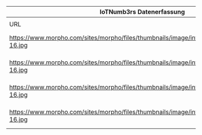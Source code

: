 |IoTNumb3rs Datenerfassung|||||||||||
| ---- | ---- | ---- | ---- | ---- | ---- | ---- | ---- | ---- | ---- | ---- |
||||||||||||
|URL|home_url|filename|device_class|device_count|market_class|market_volume|prognosis_year|publication_year|authorship_class|Dropbox folder|
|https://www.morpho.com/sites/morpho/files/thumbnails/image/infographic_5predictions_09-16.jpg|https://www.morpho.com/en/media/five-predictions-internet-things-2025-20160928|file13_infographic_5predictions_09-16.jpg|generic IoT|6000000000|||2015|2015|company|MariaMarg/20181124-0000|
|https://www.morpho.com/sites/morpho/files/thumbnails/image/infographic_5predictions_09-16.jpg|https://www.morpho.com/en/media/five-predictions-internet-things-2025-20160928|file13_infographic_5predictions_09-16.jpg|generic IoT|27000000000|||2025|2015|company|MariaMarg/20181124-0000|
|https://www.morpho.com/sites/morpho/files/thumbnails/image/infographic_5predictions_09-16.jpg|https://www.morpho.com/en/media/five-predictions-internet-things-2025-20160928|file13_infographic_5predictions_09-16.jpg|||revenue|3E+12|2025|2015|company|MariaMarg/20181124-0000|
|https://www.morpho.com/sites/morpho/files/thumbnails/image/infographic_5predictions_09-16.jpg|https://www.morpho.com/en/media/five-predictions-internet-things-2025-20160928|file13_infographic_5predictions_09-16.jpg|cellular IoT conections|2200000000|||2025|2015|company|MariaMarg/20181124-0000|
